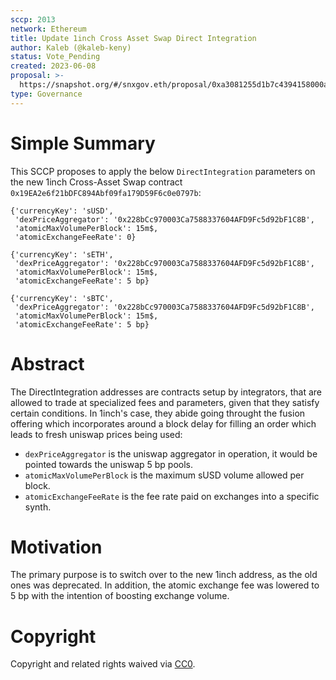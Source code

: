 ```yaml
---
sccp: 2013
network: Ethereum
title: Update 1inch Cross Asset Swap Direct Integration
author: Kaleb (@kaleb-keny)
status: Vote_Pending
created: 2023-06-08
proposal: >-
  https://snapshot.org/#/snxgov.eth/proposal/0xa3081255d1b7c4394158000a376697d3fd935f72e7a0565990f0a97748aaf8e3
type: Governance
---
```


# Simple Summary

This SCCP proposes to apply the below `DirectIntegration` parameters on the new 1inch Cross-Asset Swap contract `0x19EA2e6f21bDFC894Abf09fa179D59F6c0e0797b`:

```
{'currencyKey': 'sUSD',
 'dexPriceAggregator': '0x228bCc970003Ca7588337604AFD9Fc5d92bF1C8B',
 'atomicMaxVolumePerBlock': 15m$,
 'atomicExchangeFeeRate': 0}

{'currencyKey': 'sETH',
 'dexPriceAggregator': '0x228bCc970003Ca7588337604AFD9Fc5d92bF1C8B',
 'atomicMaxVolumePerBlock': 15m$,
 'atomicExchangeFeeRate': 5 bp}

{'currencyKey': 'sBTC',
 'dexPriceAggregator': '0x228bCc970003Ca7588337604AFD9Fc5d92bF1C8B',
 'atomicMaxVolumePerBlock': 15m$,
 'atomicExchangeFeeRate': 5 bp}
```

# Abstract

The DirectIntegration addresses are contracts setup by integrators, that are allowed to trade at specialized fees and parameters, given that they satisfy certain conditions. In 1inch's case, they abide going throught the fusion offering which incorporates around a block delay for filling an order which leads to fresh uniswap prices being used:
- `dexPriceAggregator` is the uniswap aggregator in operation, it would be pointed towards the uniswap 5 bp pools.
- `atomicMaxVolumePerBlock` is the maximum sUSD volume allowed per block.
- `atomicExchangeFeeRate` is the fee rate paid on exchanges into a specific synth.

# Motivation

The primary purpose is to switch over to the new 1inch address, as the old ones was deprecated. In addition, the atomic exchange fee was lowered to 5 bp with the intention of boosting exchange volume.

# Copyright

Copyright and related rights waived via [CC0](https://creativecommons.org/publicdomain/zero/1.0/).
